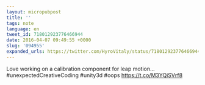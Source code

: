 ```yaml
---
layout: micropubpost
title: ''
tags: note
language: en
tweet_id: 718012923776466944
date: 2016-04-07 09:49:55 +0000
slug: '094955'
expanded_urls: https://twitter.com/HyroVitaly/status/718012923776466944/photo/1
---
```

Love working on a calibration component for leap motion... #unexpectedCreativeCoding #unity3d #oops https://t.co/M3YQiSVrf8
